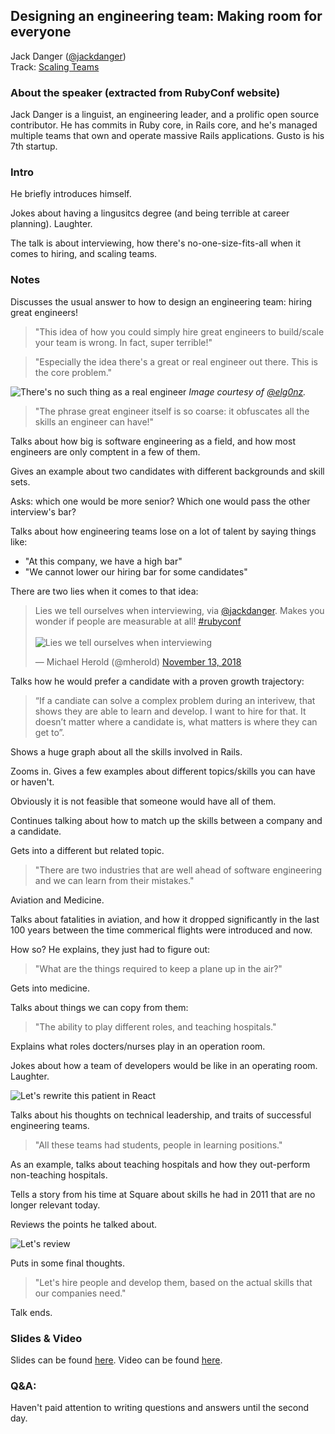 ## Designing an engineering team: Making room for everyone

Jack Danger ([@jackdanger](https://twitter.com/jackdanger))<br />
Track: [Scaling Teams](https://rubyconf.org/program#track-scaling-teams)

### About the speaker (extracted from RubyConf website)

Jack Danger is a linguist, an engineering leader, and a prolific open source contributor. He has commits in Ruby core, in Rails core, and he's managed multiple teams that own and operate massive Rails applications. Gusto is his 7th startup.

### Intro

He briefly introduces himself.

Jokes about having a lingusitcs degree (and being terrible at career planning). Laughter.

The talk is about interviewing, how there's no-one-size-fits-all when it comes to hiring, and scaling teams.

### Notes

Discusses the usual answer to how to design an engineering team: hiring great engineers!

> "This idea of how you could simply hire great engineers to build/scale your team is wrong. In fact, super terrible!"

> "Especially the idea there's a great or real engineer out there. This is the core problem."

![There's no such thing as a real engineer](https://pbs.twimg.com/media/Dr6Hf4tVAAEeUxx.jpg)
_Image courtesy of [@elg0nz](https://twitter.com/elg0nz/status/1062435568808681472)._

> "The phrase great engineer itself is so coarse: it obfuscates all the skills an engineer can have!"

Talks about how big is software engineering as a field, and how most engineers are only comptent in a few of them.

Gives an example about two candidates with different backgrounds and skill sets.

Asks: which one would be more senior? Which one would pass the other interview's bar?

Talks about how engineering teams lose on a lot of talent by saying things like:

- "At this company, we have a high bar"
- "We cannot lower our hiring bar for some candidates"

There are two lies when it comes to that idea:

<blockquote class="twitter-tweet" data-lang="en"><p lang="en" dir="ltr">Lies we tell ourselves when interviewing, via <a href="https://twitter.com/jackdanger?ref_src=twsrc%5Etfw">@jackdanger</a>. Makes you wonder if people are measurable at all! <a href="https://twitter.com/hashtag/rubyconf?src=hash&amp;ref_src=twsrc%5Etfw">#rubyconf</a> <br /><br /><img src="https://pbs.twimg.com/media/Dr6EE6xUwAALR4M.jpg:large" alt="Lies we tell ourselves when interviewing" /></p>&mdash; Michael Herold (@mherold) <a href="https://twitter.com/mherold/status/1062431827158134784?ref_src=twsrc%5Etfw">November 13, 2018</a></blockquote>

Talks how he would prefer a candidate with a proven growth trajectory:

> “If a candiate can solve a complex problem during an interivew, that shows they are able to learn and develop. I want to hire for that. It doesn’t matter where a candidate is, what matters is where they can get to”.

Shows a huge graph about all the skills involved in Rails.

Zooms in. Gives a few examples about different topics/skills you can have or haven't.

Obviously it is not feasible that someone would have all of them.

Continues talking about how to match up the skills between a company and a candidate.

Gets into a different but related topic.

> "There are two industries that are well ahead of software engineering and we can learn from their mistakes."

Aviation and Medicine.

Talks about fatalities in aviation, and how it dropped significantly in the last 100 years between the time commerical flights were introduced and now.

How so? He explains, they just had to figure out:

> "What are the things required to keep a plane up in the air?"

Gets into medicine.

Talks about things we can copy from them:

> "The ability to play different roles, and teaching hospitals."

Explains what roles docters/nurses play in an operation room.

Jokes about how a team of developers would be like in an operating room. Laughter.

![Let's rewrite this patient in React](https://pbs.twimg.com/media/Dr6FBRLU0AAwHEW.jpg)

Talks about his thoughts on technical leadership, and traits of successful engineering teams.

> "All these teams had students, people in learning positions."

As an example, talks about teaching hospitals and how they out-perform non-teaching hospitals.

Tells a story from his time at Square about skills he had in 2011 that are no longer relevant today.

Reviews the points he talked about.

![Let's review](https://pbs.twimg.com/media/Dr6IwPZVYAAVT-8.jpg)

Puts in some final thoughts.

> "Let's hire people and develop them, based on the actual skills that our companies need."

Talk ends.

### Slides & Video

Slides can be found [here](https://docs.google.com/presentation/d/1yBKxCdbJy5ZD565cM4f_Zt5UyD2iFMB1XUH9keRpT68/edit). Video can be found [here](https://confreaks.tv/videos/rubyconf2018-designing-an-engineering-team-making-room-for-everyone).

### Q&A:

Haven't paid attention to writing questions and answers until the second day.

